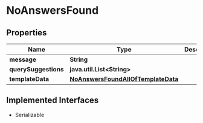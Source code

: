

# NoAnswersFound


## Properties

Name | Type | Description | Notes
------------ | ------------- | ------------- | -------------
**message** | **String** |  | 
**querySuggestions** | **java.util.List&lt;String&gt;** |  | 
**templateData** | [**NoAnswersFoundAllOfTemplateData**](NoAnswersFoundAllOfTemplateData.md) |  | 


## Implemented Interfaces

* Serializable


